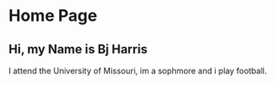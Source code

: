 # Home Page
## Hi, my Name is Bj Harris
I attend the University of Missouri, im a sophmore and i play football.
